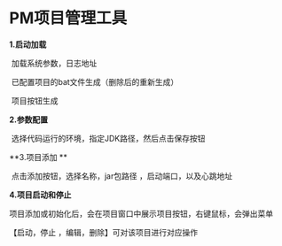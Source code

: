 # PM项目管理工具

**1.启动加载**

​	加载系统参数，日志地址

​	已配置项目的bat文件生成（删除后的重新生成）

​	项目按钮生成

**2.参数配置**

​	选择代码运行的环境，指定JDK路径，然后点击保存按钮

**3.项目添加 **

​	点击添加按钮，选择名称，jar包路径 ，启动端口，以及心跳地址

**4.项目启动和停止**

​	项目添加或初始化后，会在项目窗口中展示项目按钮，右键鼠标，会弹出菜单

【启动，停止 ，编辑，删除】可对该项目进行对应操作
